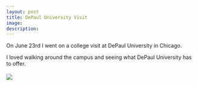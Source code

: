 ```yaml
---
layout: post
title: DePaul University Visit
image: 
description:
---
```

On June 23rd I went on a college visit at DePaul University in Chicago.

<!-- split -->
I loved walking around the campus and seeing what DePaul University has to offer.

<div style="height: 5px"></div>

<div class="container1">
  <div class="row">
    <div class="col-sm-3">
      <img class="img img-responsive" src= "{{ site.baseurl }}/img/blog/depaul.jpg"/>
    </div>    
  </div>
</div>

<br>